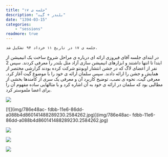 ```yaml
---
title: "جلسه ی ۱۷"
description: "بلندر + گیت"
date: "1394-03-15"
categories:
    - "sessions"
readmore: true
---
```

    جلسه ی ۱۷ در تاریخ ۱۱ خرداد ۹۴ تشکیل شد.

در ابتدای جلسه آقای فیروزی ارائه ای درباره ی مراحل شروع ساخت یک انیمیشن از
ابتدا تا انتها داشتند و ابزارهای انیمیشن سازی آزاد مثل بلندر را معرفی کردند.
سپس 2 نفر از اعضای لاگ که در جشن انتشار اوبونتو شرکت کرده بودند گزارشی مختصر
از همایش و جشن را ارائه دادند. سپس سلمان ارائه ی خود را با موضوع گیت آغاز کرد.
معرفی گیت، نحوه ی نصب، توضیح کاربرد آن و معرفی یک سری از کامندها بخشی از
مطالبی بود که سلمان در ارائه ی خود به آن اشاره کرد و با مثالهایی ساده مفهوم آن
را برای اعضا ملموستر کرد.

[![](../../img/786e4532-fdbb-11e6-86dd-a088b4d860141488289230.2583559.jpg)](img/786e4532-fdbb-11e6-86dd-a088b4d860141488289230.2583559.jpg)

[![](img/786e48ac-
fdbb-11e6-86dd-a088b4d860141488289230.2584262.jpg)](img/786e48ac-
fdbb-11e6-86dd-a088b4d860141488289230.2584262.jpg)

[![](../../img/786e4af0-fdbb-11e6-86dd-a088b4d860141488289230.2584805.jpg)](img/786e4af0-fdbb-11e6-86dd-a088b4d860141488289230.2584805.jpg)



[![](../../img/786e4cf8-fdbb-11e6-86dd-a088b4d860141488289230.2585323.jpg)](img/786e4cf8-fdbb-11e6-86dd-a088b4d860141488289230.2585323.jpg)

[![](../../img/786e4f00-fdbb-11e6-86dd-a088b4d860141488289230.2585828.jpg)](img/786e4f00-fdbb-11e6-86dd-a088b4d860141488289230.2585828.jpg)
